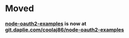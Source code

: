 # Moved
### [node-oauth2-examples](https://git.daplie.com/coolaj86/node-oauth2-examples) is now at [git.daplie.com/coolaj86/node-oauth2-examples](https://git.daplie.com/coolaj86/node-oauth2-examples)
